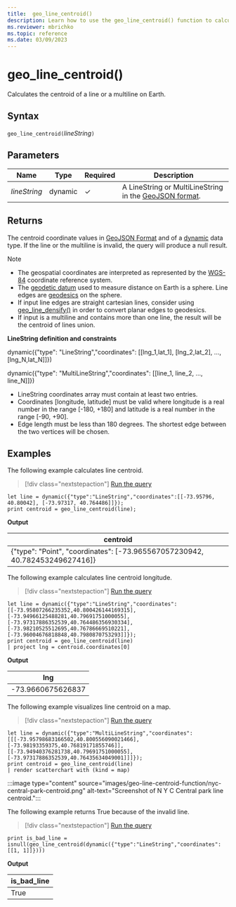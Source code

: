 ```yaml
---
title:  geo_line_centroid()
description: Learn how to use the geo_line_centroid() function to calculate the centroid of a line or a multiline on Earth.
ms.reviewer: mbrichko
ms.topic: reference
ms.date: 03/09/2023
---
```

# geo_line_centroid()

Calculates the centroid of a line or a multiline on Earth.

## Syntax

`geo_line_centroid(`*lineString*`)`

## Parameters

|Name|Type|Required|Description|
|--|--|--|--|
| *lineString* | dynamic | &check; | A LineString or MultiLineString in the [GeoJSON format](https://tools.ietf.org/html/rfc7946).|

## Returns

The centroid coordinate values in [GeoJSON Format](https://tools.ietf.org/html/rfc7946) and of a [dynamic](./scalar-data-types/dynamic.md) data type. If the line or the multiline is invalid, the query will produce a null result.

> [!NOTE]
>
> * The geospatial coordinates are interpreted as represented by the [WGS-84](https://earth-info.nga.mil/index.php?dir=wgs84&action=wgs84) coordinate reference system.
> * The [geodetic datum](https://en.wikipedia.org/wiki/Geodetic_datum) used to measure distance on Earth is a sphere. Line edges are [geodesics](https://en.wikipedia.org/wiki/Geodesic) on the sphere.
> * If input line edges are straight cartesian lines, consider using [geo_line_densify()](geo-line-densify-function.md) in order to convert planar edges to geodesics.
> * If input is a multiline and contains more than one line, the result will be the centroid of lines union.

**LineString definition and constraints**

dynamic({"type": "LineString","coordinates": [[lng_1,lat_1], [lng_2,lat_2], ..., [lng_N,lat_N]]})

dynamic({"type": "MultiLineString","coordinates": [[line_1, line_2, ..., line_N]]})

* LineString coordinates array must contain at least two entries.
* Coordinates [longitude, latitude] must be valid where longitude is a real number in the range [-180, +180] and latitude is a real number in the range [-90, +90].
* Edge length must be less than 180 degrees. The shortest edge between the two vertices will be chosen.

## Examples

The following example calculates line centroid.

> [!div class="nextstepaction"]
> <a href="https://dataexplorer.azure.com/clusters/help/databases/Samples?query=H4sIAAAAAAAAA8tJLVHIycxLVbBVSKnMS8zNTNaoViqpLEhVslLyAYoHlxRl5qUr6Sgl5+cXpWTmJZakFitZRUfrmhvrWZqaW5rpKJgY6FkYGJgYxeooQITNjQ3NwcLmZiYmFmaxsbWa1lwFQHNKFJJT80qK8jNTgNalp+bHg2yOh4lpgHia1gBYQZ0fkgAAAA==" target="_blank">Run the query</a>

```kusto
let line = dynamic({"type":"LineString","coordinates":[[-73.95796, 40.80042], [-73.97317, 40.764486]]});
print centroid = geo_line_centroid(line);
```

**Output**

|centroid|
|---|
|{"type": "Point", "coordinates": [-73.965567057230942, 40.782453249627416]}|

The following example calculates line centroid longitude.

> [!div class="nextstepaction"]
> <a href="https://dataexplorer.azure.com/clusters/help/databases/Samples?query=H4sIAAAAAAAAA02QwWrDMAyG732K4FMLWZBkW5Y79ga77RhCKYkJLp0TMl/Ktnefs5Ax3X7p45f030Ou7jGF6qUaHun6Hvvjp8qPOaizei39t7zENKpa9dO0DDFdc/hQ57Z9crrxVsARM2mrLdUGGgEwxGgMstdou3rjjGdGskaEBFfOefboLEIp+4c5jU6Ei5fV/hdjY1ZdzEBrs3NCCIWxSOztxjlhLgKBCHeMyzHsWFDEyLZVQBw4q8nrrvs+PR/m8l2u+pDyMsWhhDCG6bLmcdl7x1WdDl/VvEy30Je00li4fdz8y6WF7gcIBtdSTwEAAA==" target="_blank">Run the query</a>

```kusto
let line = dynamic({"type":"LineString","coordinates":[[-73.95807266235352,40.800426144169315],[-73.94966125488281,40.79691751000055],[-73.97317886352539,40.764486356930334],[-73.98210525512695,40.76786669510221],[-73.96004676818848,40.7980870753293]]});
print centroid = geo_line_centroid(line)
| project lng = centroid.coordinates[0]
```

**Output**

|lng|
|---|
|-73.9660675626837|

The following example visualizes line centroid on a map.

> [!div class="nextstepaction"]
> <a href="https://dataexplorer.azure.com/clusters/help/databases/Samples?query=H4sIAAAAAAAAAzWPwWrDMBBE7/kKoZMNaVh5tSsppX/Qnno0JhhbJKKObBSVEtr+e+WaHGf37ezM5LOYQvTiRYz32F/DUH3LfF+8PMq3zymH17J8zynEs9zLYZ7TGGKf/U0e27Z9MnhwZJxli4qZoNlrOFgAIgYH0CjN3O03ziqHSA4NrZDhopVRlsho7gq0UdppQMONVQbtP+i4cKQAVtuHmUFlrGWkhtBtfhqJUYMuf1XXdb/1824pubMYfMxpDmPpePbzaa17esyqVdW7H5F8HH0St6HP2afh0qcsvkK+iOojxPX02i/1H97E8mMuAQAA" target="_blank">Run the query</a>

```kusto
let line = dynamic({"type":"MultiLineString","coordinates":[[[-73.95798683166502,40.800556090021466],[-73.98193359375,40.76819171855746]],[[-73.94940376281738,40.79691751000055],[-73.97317886352539,40.76435634049001]]]});
print centroid = geo_line_centroid(line)
| render scatterchart with (kind = map)
```

:::image type="content" source="images/geo-line-centroid-function/nyc-central-park-centroid.png" alt-text="Screenshot of N Y C Central park line centroid.":::

The following example returns True because of the invalid line.

> [!div class="nextstepaction"]
> <a href="https://dataexplorer.azure.com/clusters/help/databases/Samples?query=H4sIAAAAAAAAAx2MQQqAIBAAvyJ7UvDSNegH3TpKiOkiC7aGbYeI/p50nBmYoxGLotNvIflCjGrqxFcpOmP9jY/I0iolnW4OO0X9gNwHwghzz4v0RQYLsdaWiIPgCaNzg1XDur7GmA+R8wB3ZAAAAA==" target="_blank">Run the query</a>

```kusto
print is_bad_line = isnull(geo_line_centroid(dynamic({"type":"LineString","coordinates":[[1, 1]]})))
```

**Output**

|is_bad_line|
|---|
|True|
